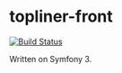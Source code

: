 topliner-front
==============

[![Build Status](https://travis-ci.org/bopoda/topliner-front.svg?branch=master)](https://travis-ci.org/bopoda/topliner-front)

Written on Symfony 3.
